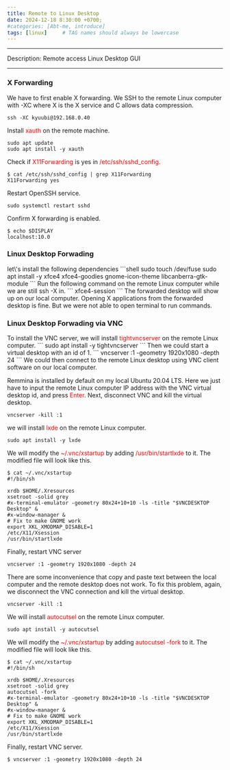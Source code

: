 ```yaml
---
title: Remote to Linux Desktop 
date: 2024-12-18 8:30:00 +0700;
#categories: [Abt-me, introduce]
tags: [linux]     # TAG names should always be lowercase
---
```


---
Description: Remote access Linux Desktop GUI

---
<h3><strong>X Forwarding</strong></h3>

We have to first enable X forwarding.
We SSH to the remote Linux computer with -XC where X is the X service and C allows data compression.
```shell
ssh -XC kyuubi@192.168.0.40
```
Install <span style="color:red">xauth</span> on the remote machine.
```shell
sudo apt update
sudo apt install -y xauth
```
Check if <span style="color:red">X11Forwarding</span> is yes in <span style="color:red">/etc/ssh/sshd_config</span>.
```shell
$ cat /etc/ssh/sshd_config | grep X11Forwarding
X11Forwarding yes
```
Restart OpenSSH service.
```
sudo systemctl restart sshd
```
Confirm X forwarding is enabled.
```shell
$ echo $DISPLAY
localhost:10.0
```
<h3><strong>Linux Desktop Forwading</strong></h3>
let\'s install the following dependencies
```shell
sudo touch /dev/fuse
sudo apt install -y xfce4 xfce4-goodies gnome-icon-theme libcanberra-gtk-module
```
Run the following command on the remote Linux computer while we are still ssh -X in.
```
xfce4-session
```
The forwarded desktop will show up on our local computer.  
Opening X applications from the forwarded desktop is fine. But we were not able to open terminal to run commands.
<h3><strong>Linux Desktop Forwading via VNC</strong></h3>
To install the VNC server, we will install <span style="color:red">tightvncserver</span> on the remote Linux computer.
```
sudo apt install -y tightvncserver
```
Then we could start a virtual desktop with an id of 1.
```
vncserver :1 -geometry 1920x1080 -depth 24
```
We could then connect to the remote Linux desktop using VNC client software on our local computer.

Remmina is installed by default on my local Ubuntu 20.04 LTS. Here we just have to input the remote Linux computer IP address with the VNC virtual desktop id, and press <span style="color:red">Enter</span>.
Next, disconnect VNC and kill the virtual desktop.
```
vncserver -kill :1
```
we will install <span style="color:red">lxde</span> on the remote Linux computer.
```
sudo apt install -y lxde
```
We will modify the <span style="color:red">~/.vnc/xstartup</span> by adding <span style="color:red">/usr/bin/startlxde</span> to it. The modified file will look like this.
```shell
$ cat ~/.vnc/xstartup
#!/bin/sh

xrdb $HOME/.Xresources
xsetroot -solid grey
#x-terminal-emulator -geometry 80x24+10+10 -ls -title "$VNCDESKTOP Desktop" &
#x-window-manager &
# Fix to make GNOME work
export XKL_XMODMAP_DISABLE=1
/etc/X11/Xsession
/usr/bin/startlxde
```
Finally, restart VNC server
```
vncserver :1 -geometry 1920x1080 -depth 24
```
There are some inconvenience that copy and paste text between the local computer and the remote desktop does not work. To fix this problem, again, we disconnect the VNC connection and kill the virtual desktop.
```
vncserver -kill :1
```
We will install <span style="color:red">autocutsel</span> on the remote Linux computer.
```
sudo apt install -y autocutsel
```
We will modify the <span style="color:red">~/.vnc/xstartup</span> by adding <span style="color:red">autocutsel -fork</span> to it. The modified file will look like this.
```shell
$ cat ~/.vnc/xstartup
#!/bin/sh

xrdb $HOME/.Xresources
xsetroot -solid grey
autocutsel -fork
#x-terminal-emulator -geometry 80x24+10+10 -ls -title "$VNCDESKTOP Desktop" &
#x-window-manager &
# Fix to make GNOME work
export XKL_XMODMAP_DISABLE=1
/etc/X11/Xsession
/usr/bin/startlxde
```
Finally, restart VNC server.
```
$ vncserver :1 -geometry 1920x1080 -depth 24
```
